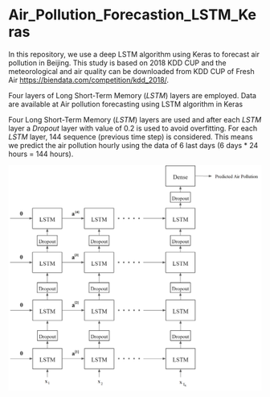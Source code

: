 # Air_Pollution_Forecastion_LSTM_Keras
In this repository, we use a deep LSTM algorithm using Keras to forecast air pollution in Beijing. This study is based on 2018 KDD CUP and the meteorological and air quality can be downloaded from KDD CUP of Fresh Air https://biendata.com/competition/kdd_2018/.

Four layers of Long Short-Term Memory (*LSTM*) layers are employed. Data are available at Air pollution forecasting using LSTM algorithm in Keras


Four Long Short-Term Memory (*LSTM*) layers are used and after each *LSTM* layer a *Dropout* layer with value of 0.2 is used to avoid overfitting.
For each *LSTM* layer, 144 sequence (previous time step) is considered. This means we predict the air pollution hourly using the data of 6 last days (6 days * 24 hours = 144 hours).

![GitHub Logo](/Architecture.png)


